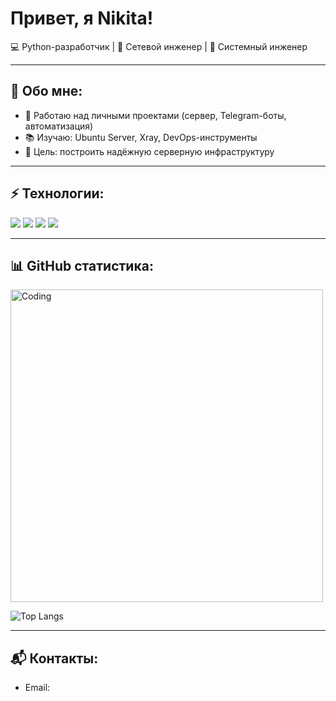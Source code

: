 # Привет, я Nikita!  

💻 Python-разработчик | 📡 Сетевой инженер | 💾 Системный инженер

---

## 📖 Обо мне:
- 🔭 Работаю над личными проектами (сервер, Telegram-боты, автоматизация)  
- 📚 Изучаю: Ubuntu Server, Xray, DevOps-инструменты  
- 🎯 Цель: построить надёжную серверную инфраструктуру  

---

## ⚡ Технологии:
<p>
  <img src="https://img.shields.io/badge/-Python-3776AB?logo=python&logoColor=fff" />
  <img src="https://img.shields.io/badge/-Linux-FCC624?logo=linux&logoColor=000" />
  <img src="https://img.shields.io/badge/-Git-F05032?logo=git&logoColor=fff" />
  <img src="https://img.shields.io/badge/-SQLite-003B57?logo=sqlite&logoColor=fff" />
</p>

---

## 📊 GitHub статистика:
<img src="https://media.giphy.com/media/qgQUggAC3Pfv687qPC/giphy.gif" width="500" alt="Coding" />

![Top Langs](https://github-readme-stats.vercel.app/api/top-langs/?username=unk-nn&layout=compact&theme=radical)

---

## 📬 Контакты:
- Email:
